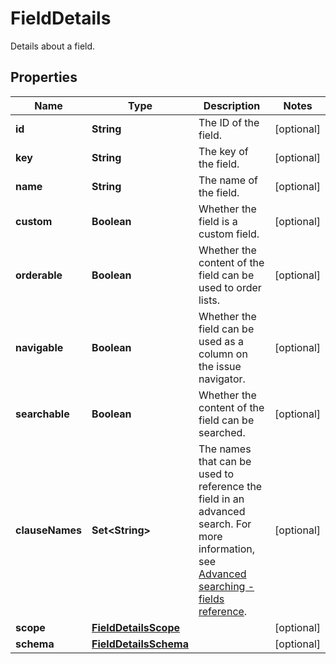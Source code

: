 

# FieldDetails

Details about a field.

## Properties

| Name | Type | Description | Notes |
|------------ | ------------- | ------------- | -------------|
|**id** | **String** | The ID of the field. |  [optional] |
|**key** | **String** | The key of the field. |  [optional] |
|**name** | **String** | The name of the field. |  [optional] |
|**custom** | **Boolean** | Whether the field is a custom field. |  [optional] |
|**orderable** | **Boolean** | Whether the content of the field can be used to order lists. |  [optional] |
|**navigable** | **Boolean** | Whether the field can be used as a column on the issue navigator. |  [optional] |
|**searchable** | **Boolean** | Whether the content of the field can be searched. |  [optional] |
|**clauseNames** | **Set&lt;String&gt;** | The names that can be used to reference the field in an advanced search. For more information, see [Advanced searching - fields reference](https://confluence.atlassian.com/x/gwORLQ). |  [optional] |
|**scope** | [**FieldDetailsScope**](FieldDetailsScope.md) |  |  [optional] |
|**schema** | [**FieldDetailsSchema**](FieldDetailsSchema.md) |  |  [optional] |



